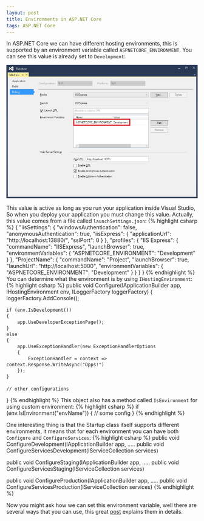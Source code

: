 ```yaml
---
layout: post
title: Environments in ASP.NET Core
tags: ASP.NET Core
---
```

In ASP.NET Core we can have different hosting environments, this is supported by an environment variable called `ASPNETCORE_ENVIRONMENT`. You can see this value is already set to `Development`:

<img src="/public/img/environment.jpg" width="600">

This value is active as long as you run your application inside Visual Studio, So when you deploy your application you must change this value. Actually, this value comes from a file called `launchSettings.json`:
{% highlight csharp %}
{
  "iisSettings": {
    "windowsAuthentication": false,
    "anonymousAuthentication": true,
    "iisExpress": {
      "applicationUrl": "http://localhost:13880/",
      "sslPort": 0
    }
  },
  "profiles": {
    "IIS Express": {
      "commandName": "IISExpress",
      "launchBrowser": true,
      "environmentVariables": {
        "ASPNETCORE_ENVIRONMENT": "Development"
      }
    },
    "ProjectName": {
      "commandName": "Project",
      "launchBrowser": true,
      "launchUrl": "http://localhost:5000",
      "environmentVariables": {
        "ASPNETCORE_ENVIRONMENT": "Development"
      }
    }
  }
}
{% endhighlight %}
You can determine what the environment is by using `IHostingEnvironment`:
{% highlight csharp %}
public void Configure(IApplicationBuilder app, 
	IHostingEnvironment env, ILoggerFactory loggerFactory)
{
	loggerFactory.AddConsole();

	if (env.IsDevelopment())
	{
		app.UseDeveloperExceptionPage();
	}
	else
	{
		app.UseExceptionHandler(new ExceptionHandlerOptions
		{
			ExceptionHandler = context => context.Response.WriteAsync("Opps!")
		});
	}

	// other configurations
}
{% endhighlight %}
This object also has a method called `IsEnvironment` for using custom environment:
{% highlight csharp %}
if (env.IsEnvironment("envName"))
{
    // some config
}
{% endhighlight %}

One interesting thing is that the Startup class itself supports different environments, it means that for each environment you can have both `Configure` and `ConfigureServices`:
{% highlight csharp %}
public void ConfigureDevelopment(IApplicationBuilder app, .....
public void ConfigureServicesDevelopment(IServiceCollection services)

public void ConfigureStaging(IApplicationBuilder app, .....
public void ConfigureServicesStaging(IServiceCollection services)

public void ConfigureProduction(IApplicationBuilder app, .....
public void ConfigureServicesProduction(IServiceCollection services)
{% endhighlight %}

Now you might ask how we can set this environment variable, well there are several ways that you can use, this great [post](http://andrewlock.net/how-to-set-the-hosting-environment-in-asp-net-core/) explains them in details.